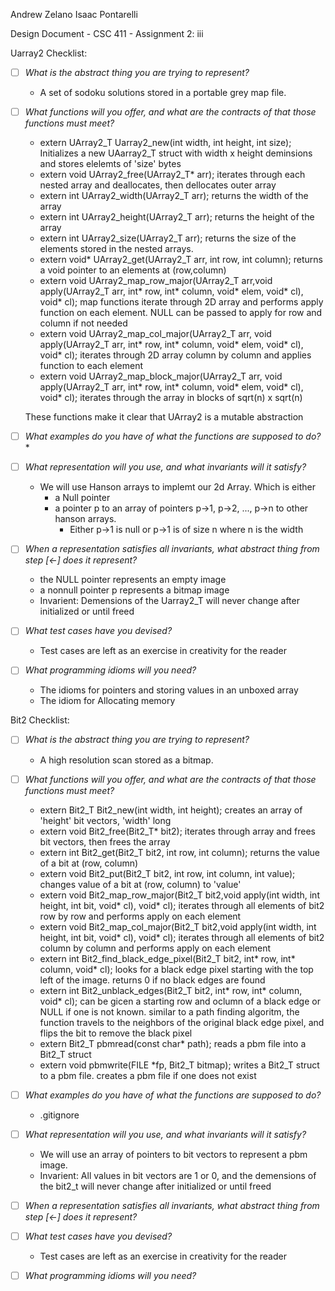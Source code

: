 Andrew Zelano
Isaac Pontarelli

Design Document   -   CSC 411   -    Assignment 2: iii

Uarray2 Checklist:

- [ ] *What is the abstract thing you are trying to represent?*
	- A set of sodoku solutions stored in a portable grey map file.
- [ ] *What functions will you offer, and what are the contracts of that those functions must meet?* 
	* extern UArray2\_T Uarray2\_new(int width, int height, int size); Initializes a new UAarray2\_T struct with width x height deminsions and stores elelemts of 'size' bytes
	* extern void UArray2\_free(UArray2\_T\* arr); iterates through each nested array and deallocates, then dellocates outer array
	* extern int UArray2\_width(UArray2\_T arr); returns the width of the array
	* extern int UArray2\_height(UArray2\_T arr); returns the height of the array
	* extern int UArray2\_size(UArray2\_T arr); returns the size of the elements stored in the nested arrays. 
	* extern void\* UArray2\_get(UArray2\_T arr, int row, int column); returns a void pointer to an elements at (row,column)
	* extern void UArray2\_map\_row\_major(UArray2\_T arr,void apply(UArray2\_T arr, int\* row, int\* column, void\* elem, void\* cl), void\* cl); map functions iterate through 2D array and performs apply function on each element. NULL can be passed  to apply for row and column if not needed
	*  extern void UArray2\_map\_col\_major(UArray2\_T arr, void apply(UArray2\_T arr, int\* row, int\* column, void\* elem, void\* cl), void\* cl); iterates through 2D array column by column and applies function to each element
	* extern void UArray2\_map\_block\_major(UArray2\_T arr, void apply(UArray2\_T arr, int\* row, int\* column, void\* elem, void\* cl), void\* cl); iterates through the array in blocks of sqrt(n) x sqrt(n)

	These functions make it clear that UArray2 is a mutable abstraction

- [ ] *What examples do you have of what the functions are supposed to do?*
	* 
- [ ] *What representation will you use, and what invariants will it satisfy?*
	* We will use Hanson arrays to implemt our 2d Array. Which is either
		* a Null pointer
		* a pointer p to an array of pointers p->1, p->2, ..., p->n to other hanson arrays.
			* Either p->1 is null or p->1 is of size n where n is the width    
- [ ] *When a representation satisfies all invariants, what abstract thing from
step [<-] does it represent?* 
	* the NULL pointer represents an empty image
	* a nonnull pointer p represents a bitmap image
    * Invarient: Demensions of the Uarray2_T will never change after initialized or until freed
- [ ] *What test cases have you devised?*
	* Test cases are left as an exercise in creativity for the reader
- [ ] *What programming idioms will you need?*
	* The idioms for pointers and storing values in an unboxed array
	* The idiom for Allocating memory
	

Bit2 Checklist:

- [ ] 	*What is the abstract thing you are trying to represent?*
	* A high resolution scan stored as a bitmap.
- [ ] *What functions will you offer, and what are the contracts of that those
functions must meet?* 
    * extern Bit2\_T Bit2\_new(int width, int height); creates an array of 'height' bit vectors, 'width' long
    * extern void Bit2\_free(Bit2\_T\* bit2); iterates through array and frees bit vectors, then frees the array
    * extern int Bit2\_get(Bit2\_T bit2, int row, int column); returns the value of a bit at (row, column)
    * extern void Bit2\_put(Bit2\_T bit2, int row, int column, int value); changes value of a bit at (row, column) to 'value'
    * extern void Bit2\_map\_row\_major(Bit2\_T bit2,void apply(int width, int height, int bit, void\* cl), void\* cl); iterates through all elements of bit2 row by row and performs apply on each element
    * extern void Bit2\_map\_col\_major(Bit2\_T bit2,void apply(int width, int height, int bit, void\* cl), void\* cl); iterates through all elements of bit2 column by column and performs apply on each element
    * extern int Bit2\_find\_black\_edge\_pixel(Bit2\_T bit2, int\* row, int\* column, void\* cl); looks for a black edge pixel starting with the top left of the image. returns 0 if no black edges are found
    * extern int Bit2\_unblack\_edges(Bit2\_T bit2, int\* row, int\* column, void\* cl); can be gicen a starting row and oclumn of a black edge or NULL if one is not known. similar to a path finding algoritm,
the function travels to the neighbors of the original black edge pixel, and flips the bit to remove the black pixel
    * extern Bit2\_T pbmread(const char\* path); reads a pbm file into a Bit2\_T struct
    * extern void pbmwrite(FILE \*fp, Bit2\_T bitmap); writes a Bit2\_T struct to a pbm file. creates a pbm file if one does not exist

- [ ] *What examples do you have of what the functions are supposed to do?*
    * .gitignore
- [ ] *What representation will you use, and what invariants will it satisfy?*
    * We will use an array of pointers to bit vectors to represent a pbm image.
    * Invarient: All values in bit vectors are 1 or 0, and the demensions of the bit2_t will never change after initialized or until freed
- [ ] *When a representation satisfies all invariants, what abstract thing from
step [<-] does it represent?*
- [ ] *What test cases have you devised?*
    * Test cases are left as an exercise in creativity for the reader

- [ ] *What programming idioms will you need?*
